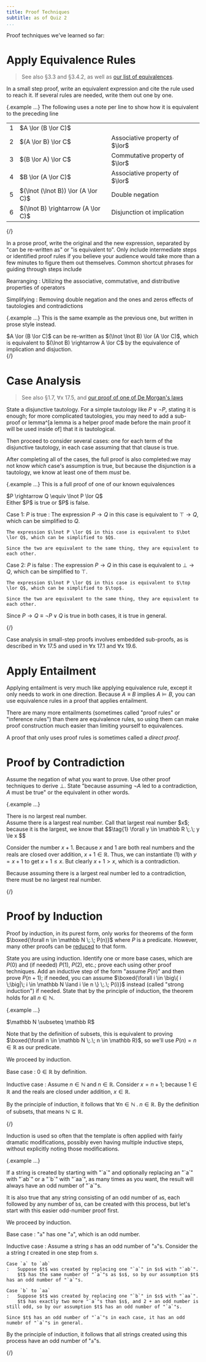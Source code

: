 ```yaml
---
title: Proof Techniques
subtitle: as of Quiz 2
...
```


Proof techniques we've learned so far:

# Apply Equivalence Rules

> See also §3.3 and §3.4.2, as well as [our list of equivalences](axioms.html#equivalences).

In a small step proof, write an equivalent expression and cite the rule used to reach it. If several rules are needed, write them out one by one.

{.example ...} The following uses a note per line to show how it is equivalent to the preceding line

<table class="TFL">
<tr><td>1</td><td>$A \lor (B \lor C)$</td></tr>
<tr><td>2</td><td>$(A \lor B) \lor C$</td><td>Associative property of $\lor$</tr>
<tr><td>3</td><td>$(B \lor A) \lor C$</td><td>Commutative property of $\lor$</tr>
<tr><td>4</td><td>$B \lor (A \lor C)$</td><td>Associative property of $\lor$</tr>
<tr><td>5</td><td>$(\lnot (\lnot B)) \lor (A \lor C)$</td><td>Double negation</tr>
<tr><td>6</td><td>$(\lnot B) \rightarrow (A \lor C)$</td><td>Disjunction ot implication</tr>
</table>
{/}

In a prose proof, write the original and the new expression, separated by "can be re-written as" or "is equivalent to". Only include intermediate steps or identified proof rules if you believe your audience would take more than a few minutes to figure them out themselves.
Common shortcut phrases for guiding through steps include

Rearranging
:   Utilizing the associative, commutative, and distributive properties of operators

Simplifying
:   Removing double negation and the ones and zeros effects of tautologies and contradictions

{.example ...} This is the same example as the previous one, but written in prose style instead.

<div class="snippet">
$A \lor (B \lor C)$ can be re-written as $(\lnot \lnot B) \lor (A \lor C)$, which is equivalent to $(\lnot B) \rightarrow A \lor C$ by the equivalence of implication and disjuction.
</div>
{/}

# Case Analysis

> See also §1.7, ∀x 17.5, and [our proof of one of De Morgan's laws](demorgan.html)

State a disjunctive tautology.
For a simple tautology like $P \lor \lnot P$, stating it is enough;
for more complicated tautologies, you may need to add a sub-proof or lemma^[a lemma is a helper proof made before the main proof it will be used inside of] that it *is* tautological.

Then proceed to consider several cases: one for each term of the disjunctive tautology, in each case assuming that that clause is true.

After completing all of the cases, the full proof is also completed:we may not know *which* case's assumption is true, but because the disjunction is a tautology, we know at least one of them *must* be.

{.example ...} This is a full proof of one of our known equivalences

<div class="theorem">
$P \rightarrow Q \equiv \lnot P \lor Q$
</div>

<div class="proof">
Either $P$ is true or $P$ is false.

Case 1: $P$ is true
:   The expression $P \rightarrow Q$ in this case is equivalent to $\top \rightarrow Q$, which can be simplified to $Q$.
    
    The expression $\lnot P \lor Q$ in this case is equivalent to $\bot \lor Q$, which can be simplified to $Q$.
    
    Since the two are equivalent to the same thing, they are equivalent to each other.

Case 2: $P$ is false
:   The expression $P \rightarrow Q$ in this case is equivalent to $\bot \rightarrow Q$, which can be simplified to $\top$.
    
    The expression $\lnot P \lor Q$ in this case is equivalent to $\top \lor Q$, which can be simplified to $\top$.
    
    Since the two are equivalent to the same thing, they are equivalent to each other.

Since $P \rightarrow Q \equiv \lnot P \lor Q$ is true in both cases, it is true in general.

</div>
{/}

Case analysis in small-step proofs involves embedded sub-proofs, as is described in ∀x 17.5 and used in ∀x 17.1 and ∀x 19.6.

# Apply Entailment

Applying entailment is very much like applying equivalence rule, except it only needs to work in one direction.
Because $A \equiv B$ implies $A \vDash B$, you can use equivalence rules in a proof that applies entailment.

There are many more entailments (sometimes called "proof rules" or "inference rules") than there are equivalence rules, so using them can make proof construction much easier than limiting yourself to equivalences.

A proof that only uses proof rules is sometimes called a *direct proof*.


# Proof by Contradiction

Assume the negation of what you want to prove.
Use other proof techniques to derive $\bot$.
State "because assuming $\lnot A$ led to a contradiction, $A$ must be true" or the equivalent in other words.

{.example ...} 
<div class="theorem">
There is no largest real number.
</div>

<div class="proof">
Assume there is a largest real number.
Call that largest real number $x$; because it is the largest, we know that
$$\tag{1} \forall y \in \mathbb R \;.\; y \le x $$

Consider the number $x+1$.
Because $x$ and $1$ are both real numbers and the reals are closed over addition,
$x+1 \in \mathbb R$.
Thus, we can instantiate $(1)$ with $y = x+1$ to get $x+1 \le x$.
But clearly $x+1 > x$, which is a contradiction.

Because assuming there is a largest real number led to a contradiction, there must be no largest real number.
</div>
{/}

# Proof by Induction

Proof by induction, in its purest form, only works for theorems of the form $\boxed{\forall n \in \mathbb N \;.\; P(n)}$ where $P$ is a predicate.
However, many other proofs can be [reduced](reducibility.html) to that form.

State you are using induction.
Identify one or more base cases, which are $P(0)$ and (if needed) $P(1)$, $P(2)$, etc.; prove each using other proof techniques.
Add an inductive step of the form "assume $P(n)$" and then prove $P(n+1)$; if needed, you can assume $\boxed{\forall i \in \big\{ i \;\big|\; i \in \mathbb N \land i \le n \} \;.\; P(i)}$ instead (called "strong induction") if needed.
State that by the principle of induction, the theorem holds for all $n \in \mathbb N$.

{.example ...}
<div class="theorem">
$\mathbb N \subseteq \mathbb R$
</div>

Note that by the definition of subsets, this is equivalent to proving $\boxed{\forall n \in \mathbb N \;.\; n \in \mathbb R}$, so we'll use $P(n) = n \in \mathbb R$ as our predicate.

<div class="proof"> We proceed by induction.

Base case
:   $0 \in \mathbb R$ by definition.

Inductive case
:   Assume $n \in \mathbb N$ and $n \in \mathbb R$.
    Consider $x = n+1$;
    because $1 \in \mathbb R$ and the reals are closed under addition, $x \in \mathbb R$.

By the principle of induction, it follows that $\forall n \in \mathbb N \;.\; n \in \mathbb R$.
By the definition of subsets, that means $\mathbb N \subseteq \mathbb R$.
</div>
{/}

Induction is used so often that the template is often applied with fairly dramatic modifications, possibly even having multiple inductive steps, without explicitly noting those modifications.

{.example ...}
<div class="theorem">
If a string is created by starting with "`a`" and optionally replacing an "`a`" with "`ab`" or a "`b`" with "`aa`", as many times as you want, the result will always have an odd number of "`a`"s.
</div>

It is also true that any string consisting of an odd number of `a`s, each followed by any number of `b`s, can be created with this process, but let's start with this easier odd-number proof first.

<div class="proof"> We proceed by induction.

Base case
:   "`a`" has one "`a`", which is an odd number.

Inductive case
:   Assume a string $s$ has an odd number of "`a`"s.
    Consider the a string $t$ created in one step from $s$.
    
    Case `a` to `ab`
    :   Suppose $t$ was created by replacing one "`a`" in $s$ with "`ab`".
        $t$ has the same number of "`a`"s as $s$, so by our assumption $t$ has an odd number of "`a`"s.
        
    Case `b` to `aa`
    :   Suppose $t$ was created by replacing one "`b`" in $s$ with "`aa`".
        $t$ has exactly two more "`a`"s than $s$, and 2 + an odd number is still odd, so by our assumption $t$ has an odd number of "`a`"s.
    
    Since $t$ has an odd number of "`a`"s in each case, it has an odd numebr of "`a`"s in general.

By the principle of induction, it follows that all strings created using this process have an odd number of "`a`"s.
</div>
{/}
